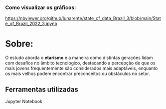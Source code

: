 ### Como visualizar os gráficos:

https://nbviewer.org/github/lunarente/state_of_data_Brazil_3/blob/main/State_of_Brazil_2022_3.ipynb

# Sobre:

O estudo aborda o <b>etarismo</b> e a maneira como distintas gerações lidam com desafios no âmbito tecnológico, destacando a percepção de que os mais jovens frequentemente são considerados mais adaptáveis, enquanto os mais velhos podem encontrar preconceitos ou obstáculos no setor.


## Ferramentas utilizadas

Jupyter Notebook
